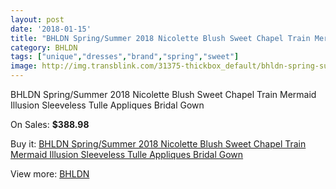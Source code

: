 ```yaml
---
layout: post
date: '2018-01-15'
title: "BHLDN Spring/Summer 2018 Nicolette Blush Sweet Chapel Train Mermaid Illusion Sleeveless Tulle Appliques Bridal Gown"
category: BHLDN
tags: ["unique","dresses","brand","spring","sweet"]
image: http://img.transblink.com/31375-thickbox_default/bhldn-spring-summer-2018-nicolette-blush-sweet-chapel-train-mermaid-illusion-sleeveless-tulle-appliques-bridal-gown.jpg
---
```

BHLDN Spring/Summer 2018 Nicolette Blush Sweet Chapel Train Mermaid Illusion Sleeveless Tulle Appliques Bridal Gown

On Sales: **$388.98**
<a href="https://www.transblink.com/en/bhldn/10522-bhldn-spring-summer-2018-nicolette-blush-sweet-chapel-train-mermaid-illusion-sleeveless-tulle-appliques-bridal-gown.html"><amp-img layout="responsive" width="600" height="600" src="//img.transblink.com/31375-thickbox_default/bhldn-spring-summer-2018-nicolette-blush-sweet-chapel-train-mermaid-illusion-sleeveless-tulle-appliques-bridal-gown.jpg" alt="BHLDN Spring/Summer 2018 Nicolette Blush Sweet Chapel Train Mermaid Illusion Sleeveless Tulle Appliques Bridal Gown 0" /></a>
<a href="https://www.transblink.com/en/bhldn/10522-bhldn-spring-summer-2018-nicolette-blush-sweet-chapel-train-mermaid-illusion-sleeveless-tulle-appliques-bridal-gown.html"><amp-img layout="responsive" width="600" height="600" src="//img.transblink.com/31380-thickbox_default/bhldn-spring-summer-2018-nicolette-blush-sweet-chapel-train-mermaid-illusion-sleeveless-tulle-appliques-bridal-gown.jpg" alt="BHLDN Spring/Summer 2018 Nicolette Blush Sweet Chapel Train Mermaid Illusion Sleeveless Tulle Appliques Bridal Gown 1" /></a>
<a href="https://www.transblink.com/en/bhldn/10522-bhldn-spring-summer-2018-nicolette-blush-sweet-chapel-train-mermaid-illusion-sleeveless-tulle-appliques-bridal-gown.html"><amp-img layout="responsive" width="600" height="600" src="//img.transblink.com/31379-thickbox_default/bhldn-spring-summer-2018-nicolette-blush-sweet-chapel-train-mermaid-illusion-sleeveless-tulle-appliques-bridal-gown.jpg" alt="BHLDN Spring/Summer 2018 Nicolette Blush Sweet Chapel Train Mermaid Illusion Sleeveless Tulle Appliques Bridal Gown 2" /></a>
<a href="https://www.transblink.com/en/bhldn/10522-bhldn-spring-summer-2018-nicolette-blush-sweet-chapel-train-mermaid-illusion-sleeveless-tulle-appliques-bridal-gown.html"><amp-img layout="responsive" width="600" height="600" src="//img.transblink.com/31378-thickbox_default/bhldn-spring-summer-2018-nicolette-blush-sweet-chapel-train-mermaid-illusion-sleeveless-tulle-appliques-bridal-gown.jpg" alt="BHLDN Spring/Summer 2018 Nicolette Blush Sweet Chapel Train Mermaid Illusion Sleeveless Tulle Appliques Bridal Gown 3" /></a>
<a href="https://www.transblink.com/en/bhldn/10522-bhldn-spring-summer-2018-nicolette-blush-sweet-chapel-train-mermaid-illusion-sleeveless-tulle-appliques-bridal-gown.html"><amp-img layout="responsive" width="600" height="600" src="//img.transblink.com/31377-thickbox_default/bhldn-spring-summer-2018-nicolette-blush-sweet-chapel-train-mermaid-illusion-sleeveless-tulle-appliques-bridal-gown.jpg" alt="BHLDN Spring/Summer 2018 Nicolette Blush Sweet Chapel Train Mermaid Illusion Sleeveless Tulle Appliques Bridal Gown 4" /></a>
<a href="https://www.transblink.com/en/bhldn/10522-bhldn-spring-summer-2018-nicolette-blush-sweet-chapel-train-mermaid-illusion-sleeveless-tulle-appliques-bridal-gown.html"><amp-img layout="responsive" width="600" height="600" src="//img.transblink.com/31376-thickbox_default/bhldn-spring-summer-2018-nicolette-blush-sweet-chapel-train-mermaid-illusion-sleeveless-tulle-appliques-bridal-gown.jpg" alt="BHLDN Spring/Summer 2018 Nicolette Blush Sweet Chapel Train Mermaid Illusion Sleeveless Tulle Appliques Bridal Gown 5" /></a>

Buy it: [BHLDN Spring/Summer 2018 Nicolette Blush Sweet Chapel Train Mermaid Illusion Sleeveless Tulle Appliques Bridal Gown](https://www.transblink.com/en/bhldn/10522-bhldn-spring-summer-2018-nicolette-blush-sweet-chapel-train-mermaid-illusion-sleeveless-tulle-appliques-bridal-gown.html "BHLDN Spring/Summer 2018 Nicolette Blush Sweet Chapel Train Mermaid Illusion Sleeveless Tulle Appliques Bridal Gown")

View more: [BHLDN](https://www.transblink.com/en/94-bhldn "BHLDN")